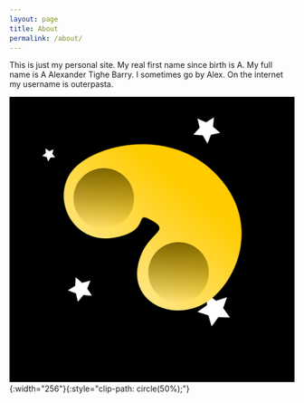 ```yaml
---
layout: page
title: About
permalink: /about/
---
```

This is just my personal site.
My real first name since birth is A.
My full name is A Alexander Tighe Barry.
I sometimes go by Alex.
On the internet my username is outerpasta.

![outerpasta](/assets/images/outerpasta.png){:width="256"}{:style="clip-path: circle(50%);"}

